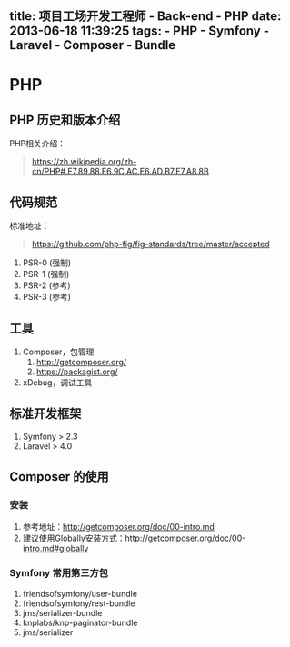 title: 项目工场开发工程师 - Back-end - PHP
date: 2013-06-18 11:39:25
tags: 
    - PHP
    - Symfony
    - Laravel
    - Composer
    - Bundle
---

# PHP

## PHP 历史和版本介绍

PHP相关介绍：
> https://zh.wikipedia.org/zh-cn/PHP#.E7.89.88.E6.9C.AC.E6.AD.B7.E7.A8.8B

## 代码规范
标准地址：
> https://github.com/php-fig/fig-standards/tree/master/accepted

1. PSR-0 (强制)
2. PSR-1 (强制)
3. PSR-2 (参考)
4. PSR-3 (参考)

## 工具
1. Composer，包管理
    1. http://getcomposer.org/
    2. https://packagist.org/
2. xDebug，调试工具

## 标准开发框架
1. Symfony > 2.3
2. Laravel > 4.0

## Composer 的使用

### 安装
1. 参考地址：http://getcomposer.org/doc/00-intro.md
2. 建议使用Globally安装方式：http://getcomposer.org/doc/00-intro.md#globally

### Symfony 常用第三方包

1. friendsofsymfony/user-bundle
2. friendsofsymfony/rest-bundle
3. jms/serializer-bundle
4. knplabs/knp-paginator-bundle
5. jms/serializer